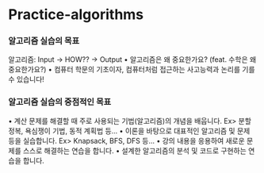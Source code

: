 # Practice-algorithms

### 알고리즘 실습의 목표
알고리즘: Input -> HOW?? -> Output
• 알고리즘은 왜 중요한가요? (feat. 수학은 왜 중요한가요?)
• 컴퓨터 학문의 기초이자, 컴퓨터처럼 접근하는 사고능력과 논리를 기를 수 있습니다!

### 알고리즘 실습의 중점적인 목표
• 계산 문제를 해결할 때 주로 사용되는 기법(알고리즘)의 개념을 배웁니다.
Ex> 분할 정복, 욕심쟁이 기법, 동적 계획법 등…
• 이론을 바탕으로 대표적인 알고리즘 및 문제 등을 실습합니다.
Ex> Knapsack, BFS, DFS 등…
• 강의 내용을 응용하여 새로운 문제를 스스로 해결하는 연습을 합니다.
• 설계한 알고리즘의 분석 및 코드로 구현하는 연습을 합니다.

